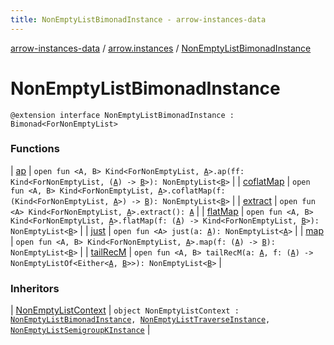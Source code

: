 ```yaml
---
title: NonEmptyListBimonadInstance - arrow-instances-data
---
```


[arrow-instances-data](../../index.html) / [arrow.instances](../index.html) / [NonEmptyListBimonadInstance](./index.html)

# NonEmptyListBimonadInstance

`@extension interface NonEmptyListBimonadInstance : Bimonad<ForNonEmptyList>`

### Functions

| [ap](ap.html) | `open fun <A, B> Kind<ForNonEmptyList, `[`A`](ap.html#A)`>.ap(ff: Kind<ForNonEmptyList, (`[`A`](ap.html#A)`) -> `[`B`](ap.html#B)`>): NonEmptyList<`[`B`](ap.html#B)`>` |
| [coflatMap](coflat-map.html) | `open fun <A, B> Kind<ForNonEmptyList, `[`A`](coflat-map.html#A)`>.coflatMap(f: (Kind<ForNonEmptyList, `[`A`](coflat-map.html#A)`>) -> `[`B`](coflat-map.html#B)`): NonEmptyList<`[`B`](coflat-map.html#B)`>` |
| [extract](extract.html) | `open fun <A> Kind<ForNonEmptyList, `[`A`](extract.html#A)`>.extract(): `[`A`](extract.html#A) |
| [flatMap](flat-map.html) | `open fun <A, B> Kind<ForNonEmptyList, `[`A`](flat-map.html#A)`>.flatMap(f: (`[`A`](flat-map.html#A)`) -> Kind<ForNonEmptyList, `[`B`](flat-map.html#B)`>): NonEmptyList<`[`B`](flat-map.html#B)`>` |
| [just](just.html) | `open fun <A> just(a: `[`A`](just.html#A)`): NonEmptyList<`[`A`](just.html#A)`>` |
| [map](map.html) | `open fun <A, B> Kind<ForNonEmptyList, `[`A`](map.html#A)`>.map(f: (`[`A`](map.html#A)`) -> `[`B`](map.html#B)`): NonEmptyList<`[`B`](map.html#B)`>` |
| [tailRecM](tail-rec-m.html) | `open fun <A, B> tailRecM(a: `[`A`](tail-rec-m.html#A)`, f: (`[`A`](tail-rec-m.html#A)`) -> NonEmptyListOf<Either<`[`A`](tail-rec-m.html#A)`, `[`B`](tail-rec-m.html#B)`>>): NonEmptyList<`[`B`](tail-rec-m.html#B)`>` |

### Inheritors

| [NonEmptyListContext](../-non-empty-list-context/index.html) | `object NonEmptyListContext : `[`NonEmptyListBimonadInstance`](./index.html)`, `[`NonEmptyListTraverseInstance`](../-non-empty-list-traverse-instance/index.html)`, `[`NonEmptyListSemigroupKInstance`](../-non-empty-list-semigroup-k-instance/index.html) |

